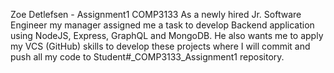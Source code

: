 Zoe Detlefsen - Assignment1 COMP3133 
As a newly hired Jr. Software Engineer my manager assigned me a task to 
develop Backend application using NodeJS, Express, GraphQL and 
MongoDB. He also wants me to apply my VCS (GitHub) skills to develop these 
projects where I will commit and push all my code to 
Student#_COMP3133_Assignment1 repository.
